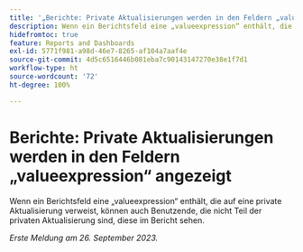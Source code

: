 ```yaml
---
title: '„Berichte: Private Aktualisierungen werden in den Feldern „valueexpression“ angezeigt“'
description: Wenn ein Berichtsfeld eine „valueexpression“ enthält, die auf eine private Aktualisierung verweist, können auch Benutzende, die nicht Teil der privaten Aktualisierung sind, diese im Bericht sehen.
hidefromtoc: true
feature: Reports and Dashboards
exl-id: 5771f981-a98d-46e7-8265-af104a7aaf4e
source-git-commit: 4d5c6516446b081eba7c90143147270e38e1f7d1
workflow-type: ht
source-wordcount: '72'
ht-degree: 100%

---
```


# Berichte: Private Aktualisierungen werden in den Feldern „valueexpression“ angezeigt

Wenn ein Berichtsfeld eine „valueexpression“ enthält, die auf eine private Aktualisierung verweist, können auch Benutzende, die nicht Teil der privaten Aktualisierung sind, diese im Bericht sehen.

_Erste Meldung am 26. September 2023._
